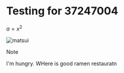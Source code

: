 # Testing for 37247004

$a = x^2$

![matsui](https://github.com/matsui528/my_kmeans/assets/2842345/0dad771d-f256-42ef-a782-609d306569c4)


> [!NOTE]
> I'm hungry. WHere is good ramen restauratn
